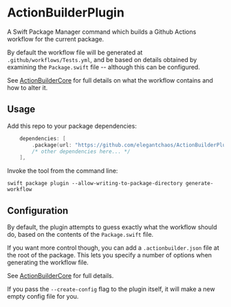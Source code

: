 # ActionBuilderPlugin

A Swift Package Manager command which builds a Github Actions workflow for the current package.

By default the workflow file will be generated at `.github/workflows/Tests.yml`, and be based on details obtained by examining the `Package.swift` file -- although this
can be configured.

See [ActionBuilderCore](https://github.com/elegantchaos/ActionBuilderCore) for full details on what the workflow contains and how to alter it.

## Usage

Add this repo to your package dependencies:

```Swift
    dependencies: [
        .package(url: "https://github.com/elegantchaos/ActionBuilderPlugin", from: "1.0.2"),
        /* other dependencies here... */ 
    ],
```

Invoke the tool from the command line:

`swift package plugin --allow-writing-to-package-directory generate-workflow`


## Configuration

By default, the plugin attempts to guess exactly what the workflow should do, based on the contents of the `Package.swift` file.

If you want more control though, you can add a `.actionbuilder.json` file at the root of the package. This lets you specify a number of options when generating the workflow file.

See [ActionBuilderCore](https://github.com/elegantchaos/ActionBuilderCore#configuration) for full details. 

If you pass the `--create-config` flag to the plugin itself, it will make a new empty config file for you.

